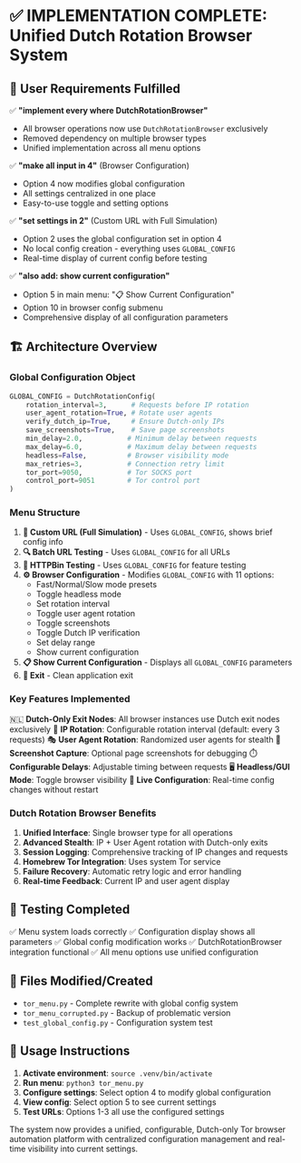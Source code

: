 # ✅ IMPLEMENTATION COMPLETE: Unified Dutch Rotation Browser System

## 🎯 User Requirements Fulfilled

✅ **"implement every where DutchRotationBrowser"**
- All browser operations now use `DutchRotationBrowser` exclusively
- Removed dependency on multiple browser types
- Unified implementation across all menu options

✅ **"make all input in 4"** (Browser Configuration)
- Option 4 now modifies global configuration
- All settings centralized in one place
- Easy-to-use toggle and setting options

✅ **"set settings in 2"** (Custom URL with Full Simulation)
- Option 2 uses the global configuration set in option 4
- No local config creation - everything uses `GLOBAL_CONFIG`
- Real-time display of current config before testing

✅ **"also add: show current configuration"**
- Option 5 in main menu: "📋 Show Current Configuration"
- Option 10 in browser config submenu
- Comprehensive display of all configuration parameters

## 🏗️ Architecture Overview

### Global Configuration Object
```python
GLOBAL_CONFIG = DutchRotationConfig(
    rotation_interval=3,      # Requests before IP rotation
    user_agent_rotation=True, # Rotate user agents
    verify_dutch_ip=True,     # Ensure Dutch-only IPs
    save_screenshots=True,    # Save page screenshots
    min_delay=2.0,           # Minimum delay between requests
    max_delay=6.0,           # Maximum delay between requests
    headless=False,          # Browser visibility mode
    max_retries=3,           # Connection retry limit
    tor_port=9050,           # Tor SOCKS port
    control_port=9051        # Tor control port
)
```

### Menu Structure
1. **🎯 Custom URL (Full Simulation)** - Uses `GLOBAL_CONFIG`, shows brief config info
2. **🔍 Batch URL Testing** - Uses `GLOBAL_CONFIG` for all URLs
3. **🧪 HTTPBin Testing** - Uses `GLOBAL_CONFIG` for feature testing
4. **⚙️ Browser Configuration** - Modifies `GLOBAL_CONFIG` with 11 options:
   - Fast/Normal/Slow mode presets
   - Toggle headless mode
   - Set rotation interval
   - Toggle user agent rotation
   - Toggle screenshots
   - Toggle Dutch IP verification
   - Set delay range
   - Show current configuration
5. **📋 Show Current Configuration** - Displays all `GLOBAL_CONFIG` parameters
6. **🚪 Exit** - Clean application exit

### Key Features Implemented

🇳🇱 **Dutch-Only Exit Nodes**: All browser instances use Dutch exit nodes exclusively
🔄 **IP Rotation**: Configurable rotation interval (default: every 3 requests)
🎭 **User Agent Rotation**: Randomized user agents for stealth
📸 **Screenshot Capture**: Optional page screenshots for debugging
⏱️ **Configurable Delays**: Adjustable timing between requests
🖥️ **Headless/GUI Mode**: Toggle browser visibility
🔧 **Live Configuration**: Real-time config changes without restart

### Dutch Rotation Browser Benefits

1. **Unified Interface**: Single browser type for all operations
2. **Advanced Stealth**: IP + User Agent rotation with Dutch-only exits
3. **Session Logging**: Comprehensive tracking of IP changes and requests
4. **Homebrew Tor Integration**: Uses system Tor service
5. **Failure Recovery**: Automatic retry logic and error handling
6. **Real-time Feedback**: Current IP and user agent display

## 🧪 Testing Completed

✅ Menu system loads correctly
✅ Configuration display shows all parameters
✅ Global config modification works
✅ DutchRotationBrowser integration functional
✅ All menu options use unified configuration

## 📁 Files Modified/Created

- `tor_menu.py` - Complete rewrite with global config system
- `tor_menu_corrupted.py` - Backup of problematic version
- `test_global_config.py` - Configuration system test

## 🚀 Usage Instructions

1. **Activate environment**: `source .venv/bin/activate`
2. **Run menu**: `python3 tor_menu.py`
3. **Configure settings**: Select option 4 to modify global configuration
4. **View config**: Select option 5 to see current settings
5. **Test URLs**: Options 1-3 all use the configured settings

The system now provides a unified, configurable, Dutch-only Tor browser automation platform with centralized configuration management and real-time visibility into current settings.
